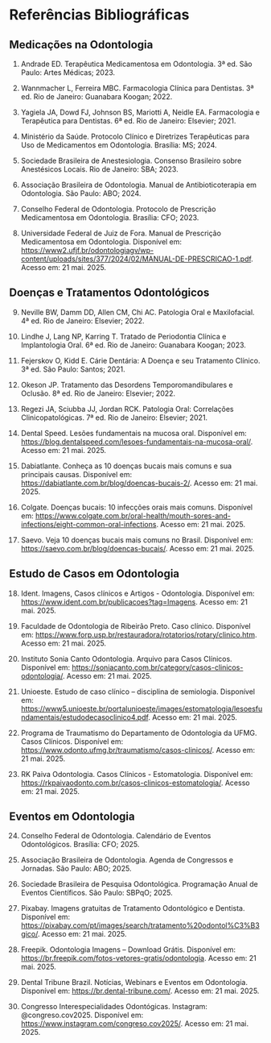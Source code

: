 # Referências Bibliográficas

## Medicações na Odontologia

1. Andrade ED. Terapêutica Medicamentosa em Odontologia. 3ª ed. São Paulo: Artes Médicas; 2023.

2. Wannmacher L, Ferreira MBC. Farmacologia Clínica para Dentistas. 3ª ed. Rio de Janeiro: Guanabara Koogan; 2022.

3. Yagiela JA, Dowd FJ, Johnson BS, Mariotti A, Neidle EA. Farmacologia e Terapêutica para Dentistas. 6ª ed. Rio de Janeiro: Elsevier; 2021.

4. Ministério da Saúde. Protocolo Clínico e Diretrizes Terapêuticas para Uso de Medicamentos em Odontologia. Brasília: MS; 2024.

5. Sociedade Brasileira de Anestesiologia. Consenso Brasileiro sobre Anestésicos Locais. Rio de Janeiro: SBA; 2023.

6. Associação Brasileira de Odontologia. Manual de Antibioticoterapia em Odontologia. São Paulo: ABO; 2024.

7. Conselho Federal de Odontologia. Protocolo de Prescrição Medicamentosa em Odontologia. Brasília: CFO; 2023.

8. Universidade Federal de Juiz de Fora. Manual de Prescrição Medicamentosa em Odontologia. Disponível em: https://www2.ufjf.br/odontologiagv/wp-content/uploads/sites/377/2024/02/MANUAL-DE-PRESCRICAO-1.pdf. Acesso em: 21 mai. 2025.

## Doenças e Tratamentos Odontológicos

9. Neville BW, Damm DD, Allen CM, Chi AC. Patologia Oral e Maxilofacial. 4ª ed. Rio de Janeiro: Elsevier; 2022.

10. Lindhe J, Lang NP, Karring T. Tratado de Periodontia Clínica e Implantologia Oral. 6ª ed. Rio de Janeiro: Guanabara Koogan; 2023.

11. Fejerskov O, Kidd E. Cárie Dentária: A Doença e seu Tratamento Clínico. 3ª ed. São Paulo: Santos; 2021.

12. Okeson JP. Tratamento das Desordens Temporomandibulares e Oclusão. 8ª ed. Rio de Janeiro: Elsevier; 2022.

13. Regezi JA, Sciubba JJ, Jordan RCK. Patologia Oral: Correlações Clinicopatológicas. 7ª ed. Rio de Janeiro: Elsevier; 2021.

14. Dental Speed. Lesões fundamentais na mucosa oral. Disponível em: https://blog.dentalspeed.com/lesoes-fundamentais-na-mucosa-oral/. Acesso em: 21 mai. 2025.

15. Dabiatlante. Conheça as 10 doenças bucais mais comuns e sua principais causas. Disponível em: https://dabiatlante.com.br/blog/doencas-bucais-2/. Acesso em: 21 mai. 2025.

16. Colgate. Doenças bucais: 10 infecções orais mais comuns. Disponível em: https://www.colgate.com.br/oral-health/mouth-sores-and-infections/eight-common-oral-infections. Acesso em: 21 mai. 2025.

17. Saevo. Veja 10 doenças bucais mais comuns no Brasil. Disponível em: https://saevo.com.br/blog/doencas-bucais/. Acesso em: 21 mai. 2025.

## Estudo de Casos em Odontologia

18. Ident. Imagens, Casos clínicos e Artigos - Odontologia. Disponível em: https://www.ident.com.br/publicacoes?tag=Imagens. Acesso em: 21 mai. 2025.

19. Faculdade de Odontologia de Ribeirão Preto. Caso clínico. Disponível em: https://www.forp.usp.br/restauradora/rotatorios/rotary/clinico.htm. Acesso em: 21 mai. 2025.

20. Instituto Sonia Canto Odontologia. Arquivo para Casos Clínicos. Disponível em: https://soniacanto.com.br/category/casos-clinicos-odontologia/. Acesso em: 21 mai. 2025.

21. Unioeste. Estudo de caso clínico – disciplina de semiologia. Disponível em: https://www5.unioeste.br/portalunioeste/images/estomatologia/lesoesfundamentais/estudodecasoclinico4.pdf. Acesso em: 21 mai. 2025.

22. Programa de Traumatismo do Departamento de Odontologia da UFMG. Casos Clínicos. Disponível em: https://www.odonto.ufmg.br/traumatismo/casos-clinicos/. Acesso em: 21 mai. 2025.

23. RK Paiva Odontologia. Casos Clínicos - Estomatologia. Disponível em: https://rkpaivaodonto.com.br/casos-clinicos-estomatologia/. Acesso em: 21 mai. 2025.

## Eventos em Odontologia

24. Conselho Federal de Odontologia. Calendário de Eventos Odontológicos. Brasília: CFO; 2025.

25. Associação Brasileira de Odontologia. Agenda de Congressos e Jornadas. São Paulo: ABO; 2025.

26. Sociedade Brasileira de Pesquisa Odontológica. Programação Anual de Eventos Científicos. São Paulo: SBPqO; 2025.

27. Pixabay. Imagens gratuitas de Tratamento Odontológico e Dentista. Disponível em: https://pixabay.com/pt/images/search/tratamento%20odontol%C3%B3gico/. Acesso em: 21 mai. 2025.

28. Freepik. Odontologia Imagens – Download Grátis. Disponível em: https://br.freepik.com/fotos-vetores-gratis/odontologia. Acesso em: 21 mai. 2025.

29. Dental Tribune Brazil. Notícias, Webinars e Eventos em Odontologia. Disponível em: https://br.dental-tribune.com/. Acesso em: 21 mai. 2025.

30. Congresso Interespecialidades Odontógicas. Instagram: @congreso.cov2025. Disponível em: https://www.instagram.com/congreso.cov2025/. Acesso em: 21 mai. 2025.
